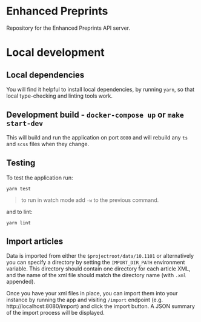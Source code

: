 # Enhanced Preprints

Repository for the Enhanced Preprints API server.

# Local development

## Local dependencies

You will find it helpful to install local dependencies, by running `yarn`, so that local type-checking and linting tools work.

## Development build - `docker-compose up` or `make start-dev`

This will build and run the application on port `8080` and will rebuild any `ts` and `scss` files when they change.

## Testing
To test the application run:
```shell
yarn test
```

> to run in watch mode add `-w` to the previous command.

and to lint:
```shell
yarn lint
```

## Import articles

Data is imported from either the `$projectroot/data/10.1101` or alternatively you can specify a directory by setting the `IMPORT_DIR_PATH` environment variable. This directory should contain one directory for each article XML, and the name of the xml file should match the directory name (with `.xml` appended).

Once you have your xml files in place, you can import them into your instance by running the app and visiting `/import` endpoint (e.g. http://localhost:8080/import) and click the import button. A JSON summary of the import process will be displayed.
